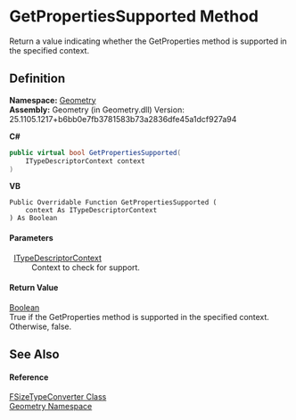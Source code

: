# GetPropertiesSupported Method


Return a value indicating whether the GetProperties method is supported in the specified context.



## Definition
**Namespace:** <a href="eb409b48-e279-bdb4-daf3-3196b72d55a2.md">Geometry</a>  
**Assembly:** Geometry (in Geometry.dll) Version: 25.1105.1217+b6bb0e7fb3781583b73a2836dfe45a1dcf927a94

**C#**
``` C#
public virtual bool GetPropertiesSupported(
	ITypeDescriptorContext context
)
```
**VB**
``` VB
Public Overridable Function GetPropertiesSupported ( 
	context As ITypeDescriptorContext
) As Boolean
```



#### Parameters
<dl><dt>  <a href="https://learn.microsoft.com/dotnet/api/system.componentmodel.itypedescriptorcontext" target="_blank" rel="noopener noreferrer">ITypeDescriptorContext</a></dt><dd>Context to check for support.</dd></dl>

#### Return Value
<a href="https://learn.microsoft.com/dotnet/api/system.boolean" target="_blank" rel="noopener noreferrer">Boolean</a>  
True if the GetProperties method is supported in the specified context. Otherwise, false.

## See Also


#### Reference
<a href="ff075eef-d55e-a486-7d6a-9d705ea9d64a.md">FSizeTypeConverter Class</a>  
<a href="eb409b48-e279-bdb4-daf3-3196b72d55a2.md">Geometry Namespace</a>  
